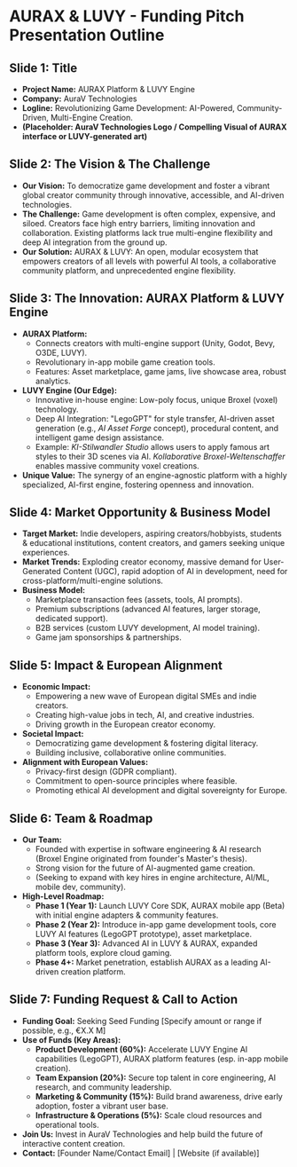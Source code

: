 # AURAX & LUVY - Funding Pitch Presentation Outline

## Slide 1: Title

*   **Project Name:** AURAX Platform & LUVY Engine
*   **Company:** AuraV Technologies
*   **Logline:** Revolutionizing Game Development: AI-Powered, Community-Driven, Multi-Engine Creation.
*   **(Placeholder: AuraV Technologies Logo / Compelling Visual of AURAX interface or LUVY-generated art)**

## Slide 2: The Vision & The Challenge

*   **Our Vision:** To democratize game development and foster a vibrant global creator community through innovative, accessible, and AI-driven technologies.
*   **The Challenge:** Game development is often complex, expensive, and siloed. Creators face high entry barriers, limiting innovation and collaboration. Existing platforms lack true multi-engine flexibility and deep AI integration from the ground up.
*   **Our Solution:** AURAX & LUVY: An open, modular ecosystem that empowers creators of all levels with powerful AI tools, a collaborative community platform, and unprecedented engine flexibility.

## Slide 3: The Innovation: AURAX Platform & LUVY Engine

*   **AURAX Platform:**
    *   Connects creators with multi-engine support (Unity, Godot, Bevy, O3DE, LUVY).
    *   Revolutionary in-app mobile game creation tools.
    *   Features: Asset marketplace, game jams, live showcase area, robust analytics.
*   **LUVY Engine (Our Edge):**
    *   Innovative in-house engine: Low-poly focus, unique Broxel (voxel) technology.
    *   Deep AI Integration: "LegoGPT" for style transfer, AI-driven asset generation (e.g., *AI Asset Forge* concept), procedural content, and intelligent game design assistance.
    *   Example: *KI-Stilwandler Studio* allows users to apply famous art styles to their 3D scenes via AI. *Kollaborative Broxel-Weltenschaffer* enables massive community voxel creations.
*   **Unique Value:** The synergy of an engine-agnostic platform with a highly specialized, AI-first engine, fostering openness and innovation.

## Slide 4: Market Opportunity & Business Model

*   **Target Market:** Indie developers, aspiring creators/hobbyists, students & educational institutions, content creators, and gamers seeking unique experiences.
*   **Market Trends:** Exploding creator economy, massive demand for User-Generated Content (UGC), rapid adoption of AI in development, need for cross-platform/multi-engine solutions.
*   **Business Model:**
    *   Marketplace transaction fees (assets, tools, AI prompts).
    *   Premium subscriptions (advanced AI features, larger storage, dedicated support).
    *   B2B services (custom LUVY development, AI model training).
    *   Game jam sponsorships & partnerships.

## Slide 5: Impact & European Alignment

*   **Economic Impact:**
    *   Empowering a new wave of European digital SMEs and indie creators.
    *   Creating high-value jobs in tech, AI, and creative industries.
    *   Driving growth in the European creator economy.
*   **Societal Impact:**
    *   Democratizing game development & fostering digital literacy.
    *   Building inclusive, collaborative online communities.
*   **Alignment with European Values:**
    *   Privacy-first design (GDPR compliant).
    *   Commitment to open-source principles where feasible.
    *   Promoting ethical AI development and digital sovereignty for Europe.

## Slide 6: Team & Roadmap

*   **Our Team:**
    *   Founded with expertise in software engineering & AI research (Broxel Engine originated from founder's Master's thesis).
    *   Strong vision for the future of AI-augmented game creation.
    *   (Seeking to expand with key hires in engine architecture, AI/ML, mobile dev, community).
*   **High-Level Roadmap:**
    *   **Phase 1 (Year 1):** Launch LUVY Core SDK, AURAX mobile app (Beta) with initial engine adapters & community features.
    *   **Phase 2 (Year 2):** Introduce in-app game development tools, core LUVY AI features (LegoGPT prototype), asset marketplace.
    *   **Phase 3 (Year 3):** Advanced AI in LUVY & AURAX, expanded platform tools, explore cloud gaming.
    *   **Phase 4+:** Market penetration, establish AURAX as a leading AI-driven creation platform.

## Slide 7: Funding Request & Call to Action

*   **Funding Goal:** Seeking Seed Funding [Specify amount or range if possible, e.g., €X.X M]
*   **Use of Funds (Key Areas):**
    *   **Product Development (60%):** Accelerate LUVY Engine AI capabilities (LegoGPT), AURAX platform features (esp. in-app mobile creation).
    *   **Team Expansion (20%):** Secure top talent in core engineering, AI research, and community leadership.
    *   **Marketing & Community (15%):** Build brand awareness, drive early adoption, foster a vibrant user base.
    *   **Infrastructure & Operations (5%):** Scale cloud resources and operational tools.
*   **Join Us:** Invest in AuraV Technologies and help build the future of interactive content creation.
*   **Contact:** [Founder Name/Contact Email] | [Website (if available)]
